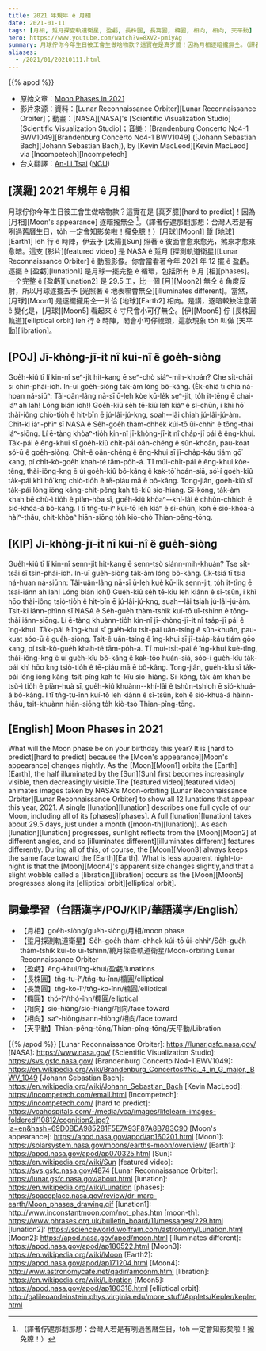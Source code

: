 ```yaml
---
title: 2021 年規年 ê 月相
date: 2021-01-11
tags: [月相, 踅月探查軌道衛星, 盈虧, 長株圓, 長篙圓, 橢圓, 相向, 相向, 天平動]
hero: https://www.youtube.com/watch?v=8XV2-pmiyAg
summary: 月球佇你今年生日彼工會生做啥物款？這實在是真歹臆！因為月相逐暗攏無仝。（譯者佇遮那翻那想：台灣人若是有咧過舊曆生日，to̍h 一定會知影矣啦！攏免臆！）
aliases:
  - /2021/01/20210111.html
---
```


{{% apod %}}

- 原始文章：[Moon Phases in 2021](https://apod.nasa.gov/apod/ap210111.html)
- 影片來源：資料：[Lunar Reconnaissance Orbiter][Lunar Reconnaissance Orbiter]；動畫：[NASA][NASA]'s [Scientific Visualization Studio][Scientific Visualization Studio]；音樂：[Brandenburg Concerto No4-1 BWV1049][Brandenburg Concerto No4-1 BWV1049] ([Johann Sebastian Bach][Johann Sebastian Bach]), by [Kevin MacLeod][Kevin MacLeod] via [Incompetech][Incompetech]
- 台文翻譯：[An-Li Tsai](mailto:thianbun.taigi@gmail.com) ([NCU](https://www.astro.ncu.edu.tw))

## [漢羅] 2021 年規年 ê 月相

月球佇你今年生日彼工會生做啥物款？這實在是 [真歹臆][hard to predict]！因為 [月相][Moon's appearance] 逐暗攏無仝 [^ff]。（譯者佇遮那翻那想：台灣人若是有咧過舊曆生日，to̍h 一定會知影矣啦！攏免臆！）[月球][Moon1] 踅 [地球][Earth1] leh 行 ê 時陣，伊去予 [太陽][Sun] 照著 ê 彼面會愈來愈光，煞來才愈來愈暗。這支 [影片][featured video] 是 NASA ê 踅月 [探測軌道衛星][Lunar Reconnaissance Orbiter] ê 動態影像。你會當看著今年 2021 年 12 擺 ê 盈虧。逐擺 ê [盈虧][lunation1] 是月球一擺完整 ê 循環，包括所有 ê 月 [相][phases]。一个完整 ê [盈虧][lunation2] 是 29.5 工，比一個 [月][Moon2] 無仝 ê 角度反射，所以月球逐擺去予 [光照著 ê 地表嘛會無仝][illuminates different]。當然，[月球][Moon1] 是逐擺攏用仝一爿佮 [地球][Earth2] 相向。是講，逐暗較袂注意著 ê 變化是，[月球][Moon5] 看起來 ê 寸尺會小可仔無仝。[伊][Moon5] 佇 [長株圓軌道][elliptical orbit] leh 行 ê 時陣，閣會小可仔幌頭，這款現象 to̍h 叫做 [天平動][libration]。

[^ff]:（譯者佇遮那翻那想：台灣人若是有咧過舊曆生日，to̍h 一定會知影矣啦！攏免臆！）

## [POJ] Jī-khòng-jī-it nî kui-nî ê goe̍h-siòng

Goe̍h-kiû tī lí kin-nî seⁿ-ji̍t hit-kang ē seⁿ-chò siáⁿ-mih-khoán? Che si̍t-chāi sī chin-phái-ioh. In-ūi goe̍h-siòng ta̍k-àm lóng bô-kâng. (E̍k-chiá tī chia ná-hoan ná-siūⁿ: Tâi-oân-lâng nā-sī ū-leh kòe kū-le̍k seⁿ-ji̍t, to̍h it-tēng ē chai-iáⁿ ah lah! Lóng bián ioh!) Goe̍h-kiû se̍h tē-kiû leh kiâⁿ ê sî-chūn, i khì hō͘ thài-iông chiò-tio̍h ê hit-bīn ē jú-lâi-jú-kng, soah--lâi chiah jú-lâi-jú-àm. Chit-ki iáⁿ-phìⁿ sī NASA ê Se̍h-goe̍h thàm-chhek kúi-tō ūi-chhiⁿ ê tōng-thài iáⁿ-siōng. Lí ē-tàng khòaⁿ-tio̍h kin-nî jī-khòng-jī-it nî cha̍p-jī pái ê êng-khui. Ta̍k-pái ê êng-khui sī goe̍h-kiû chi̍t-pái oân-chéng ê sûn-khoân, pau-koat só͘-ū ê goe̍h-siòng. Chi̍t-ê oân-chéng ê êng-khui sī jī-cha̍p-káu tiám gō͘ kang, pí chi̍t-kò-goe̍h khah-té tām-po̍h-á. Tī múi-chi̍t-pái ê êng-khui kòe-têng, thài-iông-kng ē úi goe̍h-kiû bô-kâng ê kak-tō͘ hoán-siā, só͘-í goe̍h-kiû ta̍k-pái khì hō͘ kng chiò-tio̍h ê tē-piáu mā ē bô-kâng. Tong-jiân, goe̍h-kiû sī ta̍k-pái lóng iōng kâng-chi̍t-pêng kah tē-kiû sio-hiàng. Sī-kóng, ta̍k-àm khah bē chù-ì tio̍h ê piàn-hòa sī, goe̍h-kiû khòaⁿ--khí-lâi ê chhùn-chhioh ē sió-khóa-á bô-kâng. I tī tn̂g-tu-îⁿ kúi-tō leh kiâⁿ ê sî-chūn, koh ē sió-khóa-á hàiⁿ-thâu, chit-khòaⁿ hiān-siōng to̍h kiò-chò Thian-pêng-tōng.

## [KIP] Jī-khòng-jī-it nî kui-nî ê gue̍h-siòng

Gue̍h-kiû tī lí kin-nî senn-ji̍t hit-kang ē senn-tsò siánn-mih-khuán? Tse si̍t-tsāi sī tsin-phái-ioh. In-uī gue̍h-siòng ta̍k-àm lóng bô-kâng. (I̍k-tsiá tī tsia ná-huan ná-siūnn: Tâi-uân-lâng nā-sī ū-leh kuè kū-li̍k senn-ji̍t, to̍h it-tīng ē tsai-iánn ah lah! Lóng bián ioh!) Gue̍h-kiû se̍h tē-kîu leh kiânn ê sî-tsūn, i khì hōo thài-iông tsiò-tio̍h ê hit-bīn ē jú-lâi-jú-kng, suah--lâi tsiah jú-lâi-jú-àm. Tsit-ki iánn-phìnn sī NASA ê Se̍h-gue̍h thàm-tshik kuí-tō uī-tshinn ê tōng-thài iánn-siōng. Lí ē-tàng khuànn-tio̍h kin-nî jī-khòng-jī-it nî tsa̍p-jī pái ê îng-khui. Ta̍k-pái ê îng-khui sī gue̍h-kîu tsi̍t-pái uân-tsíng ê sûn-khuân, pau-kuat sóo-ū ê gue̍h-siòng. Tsi̍t-ê uân-tsíng ê îng-khui sī jī-tsa̍p-káu tiám gōo kang, pí tsi̍t-kò-gue̍h khah-té tām-po̍h-á. Tī muí-tsi̍t-pái ê îng-khui kuè-tîng, thài-iông-kng ē uí gue̍h-kîu bô-kâng ê kak-tōo huán-siā, sóo-í gue̍h-kîu ta̍k-pái khì hōo kng tsiò-tio̍h ê tē-piáu mā ē bô-kâng. Tong-jiân, gue̍h-kîu sī ta̍k-pái lóng iōng kâng-tsi̍t-pîng kah tē-kîu sio-hiàng. Sī-kóng, ta̍k-àm khah bē tsù-ì tio̍h ê piàn-huà sī, gue̍h-kiû khuànn--khí-lâi ê tshùn-tshioh ē sió-khuá-á bô-kâng. I tī tn̂g-tu-înn kuí-tō leh kiânn ê sî-tsūn, koh ē sió-khuá-á hàinn-thâu, tsit-khuànn hiān-siōng to̍h kiò-tsò Thian-pîng-tōng.

## [English] Moon Phases in 2021

What will the Moon phase be on your birthday this year? It is [hard to predict][hard to predict] because the [Moon's appearance][Moon's appearance] changes nightly. As the [Moon][Moon1] orbits the [Earth][Earth], the half illuminated by the [Sun][Sun] first becomes increasingly visible, then decreasingly visible.The [featured video][featured video] animates images taken by NASA's Moon-orbiting [Lunar Reconnaissance Orbiter][Lunar Reconnaissance Orbiter] to show all 12 lunations that appear this year, 2021. A single [lunation][lunation] describes one full cycle of our Moon, including all of its [phases][phases]. A full [lunation][lunation] takes about 29.5 days, just under a month ([moon-th][lunation]). As each [lunation][lunation] progresses, sunlight reflects from the [Moon][Moon2] at different angles, and so [illuminates different][illuminates different] features differently. During all of this, of course, the [Moon][Moon3] always keeps the same face toward the [Earth][Earth]. What is less apparent night-to-night is that the [Moon][Moon4]'s apparent size changes slightly,and that a slight wobble called a [libration][libration] occurs as the [Moon][Moon5] progresses along its [elliptical orbit][elliptical orbit].

## 詞彙學習（台語漢字/POJ/KIP/華語漢字/English）

- 【月相】goe̍h-siòng/gue̍h-siòng/月相/moon phase
- 【踅月探測軌道衛星】Se̍h-goe̍h thàm-chhek kúi-tō ūi-chhiⁿ/Se̍h-gue̍h thàm-tshik kúi-tō uī-tshinn/繞月探查軌道衛星/Moon-orbiting Lunar Reconnaissance Orbiter
- 【盈虧】êng-khui/îng-khui/盈虧/lunations
- 【長株圓】tn̂g-tu-îⁿ/tn̂g-tu-înn/橢圓/elliptical
- 【長篙圓】tn̂g-ko-îⁿ/tn̂g-ko-înn/橢圓/elliptical
- 【橢圓】thó-îⁿ/thó-înn/橢圓/elliptical
- 【相向】sio-hiàng/sio-hiàng/相向/face toward
- 【相向】saⁿ-hiòng/sann-hiòng/相向/face toward
- 【天平動】Thian-pêng-tōng/Thian-pîng-tōng/天平動/Libration

{{% /apod %}}
[Lunar Reconnaissance Orbiter]: https://lunar.gsfc.nasa.gov/
[NASA]: https://www.nasa.gov/
[Scientific Visualization Studio]: https://svs.gsfc.nasa.gov/
[Brandenburg Concerto No4-1 BWV1049]: https://en.wikipedia.org/wiki/Brandenburg_Concertos#No._4_in_G_major,_BWV_1049
[Johann Sebastian Bach]: https://en.wikipedia.org/wiki/Johann_Sebastian_Bach
[Kevin MacLeod]: https://incompetech.com/email.html
[Incompetech]: https://incompetech.com/
[hard to predict]: https://vcahospitals.com/-/media/vca/images/lifelearn-images-foldered/10812/cognition2.jpg?la=en&hash=69D0BDA985281F5E7A93F87A8B783C90
[Moon's appearance]: https://apod.nasa.gov/apod/ap160201.html
[Moon1]: https://solarsystem.nasa.gov/moons/earths-moon/overview/
[Earth1]: https://apod.nasa.gov/apod/ap070325.html
[Sun]: https://en.wikipedia.org/wiki/Sun
[featured video]: https://svs.gsfc.nasa.gov/4874
[Lunar Reconnaissance Orbiter]: https://lunar.gsfc.nasa.gov/about.html
[lunation]: https://en.wikipedia.org/wiki/Lunation
[phases]: https://spaceplace.nasa.gov/review/dr-marc-earth/Moon_phases_drawing.gif
[lunation1]: http://www.inconstantmoon.com/not_phas.htm
[moon-th]: https://www.phrases.org.uk/bulletin_board/11/messages/229.html
[lunation2]: https://scienceworld.wolfram.com/astronomy/Lunation.html
[Moon2]: https://apod.nasa.gov/apod/moon.html
[illuminates different]: https://apod.nasa.gov/apod/ap180522.html
[Moon3]: https://en.wikipedia.org/wiki/Moon
[Earth2]: https://apod.nasa.gov/apod/ap171204.html
[Moon4]: http://www.astronomycafe.net/qadir/amoonm.html
[libration]: https://en.wikipedia.org/wiki/Libration
[Moon5]: https://apod.nasa.gov/apod/ap180318.html
[elliptical orbit]: http://galileoandeinstein.phys.virginia.edu/more_stuff/Applets/Kepler/kepler.html
